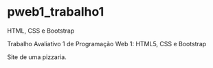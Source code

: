 # pweb1_trabalho1
HTML, CSS e Bootstrap

Trabalho Avaliativo 1 de Programação Web 1: HTML5, CSS e Bootstrap

Site de uma pizzaria.

